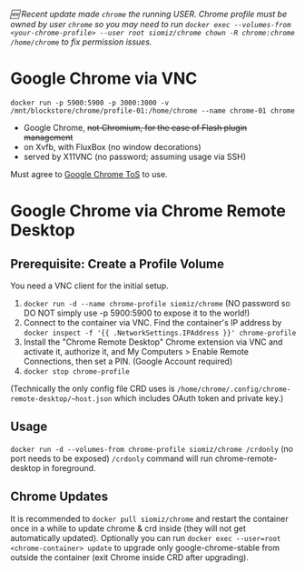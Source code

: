 _:new: Recent update made `chrome` the running USER. Chrome profile must be owned by user `chrome` so you may need to run `docker exec --volumes-from <your-chrome-profile> --user root siomiz/chrome chown -R chrome:chrome /home/chrome` to fix permission issues._

Google Chrome via VNC
==

    docker run -p 5900:5900 -p 3000:3000 -v /mnt/blockstore/chrome/profile-01:/home/chrome --name chrome-01 chrome

 - Google Chrome, ~~not Chromium, for the ease of Flash plugin management~~
 - on Xvfb, with FluxBox (no window decorations)
 - served by X11VNC (no password; assuming usage via SSH)

Must agree to [Google Chrome ToS][1] to use.

Google Chrome via Chrome Remote Desktop
==

Prerequisite: Create a Profile Volume
--
You need a VNC client for the initial setup.

 1. `docker run -d --name chrome-profile siomiz/chrome` (NO password so DO NOT simply use -p 5900:5900 to expose it to the world!)
 2. Connect to the container via VNC. Find the container's IP address by `docker inspect -f '{{ .NetworkSettings.IPAddress }}' chrome-profile`
 3. Install the "Chrome Remote Desktop" Chrome extension via VNC and activate it, authorize it, and My Computers > Enable Remote Connections, then set a PIN. (Google Account required)
 4. `docker stop chrome-profile`

(Technically the only config file CRD uses is `/home/chrome/.config/chrome-remote-desktop/~host.json` which includes OAuth token and private key.)

Usage
--
`docker run -d --volumes-from chrome-profile siomiz/chrome /crdonly` (no port needs to be exposed)
`/crdonly` command will run chrome-remote-desktop in foreground.

Chrome Updates
--
It is recommended to `docker pull siomiz/chrome` and restart the container once in a while to update chrome & crd inside (they will not get automatically updated). Optionally you can run `docker exec --user=root <chrome-container> update` to upgrade only google-chrome-stable from outside the container (exit Chrome inside CRD after upgrading).

  [1]: https://www.google.com/intl/en/chrome/browser/privacy/eula_text.html
  [2]: https://code.google.com/p/chromium/issues/detail?id=490964
